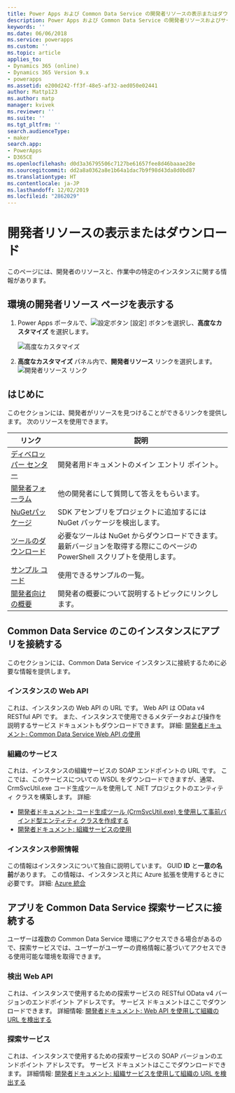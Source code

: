 ```yaml
---
title: Power Apps および Common Data Service の開発者リソースの表示またはダウンロード | MicrosoftDocs
description: Power Apps および Common Data Service の開発者リソースおよびサービス エンドポイント URL を検索する
keywords: ''
ms.date: 06/06/2018
ms.service: powerapps
ms.custom: ''
ms.topic: article
applies_to:
- Dynamics 365 (online)
- Dynamics 365 Version 9.x
- powerapps
ms.assetid: e200d242-ff3f-48e5-af32-aed050e02441
author: Mattp123
ms.author: matp
manager: kvivek
ms.reviewer: ''
ms.suite: ''
ms.tgt_pltfrm: ''
search.audienceType:
- maker
search.app:
- PowerApps
- D365CE
ms.openlocfilehash: d0d3a36795506c7127be61657fee8d46baaae28e
ms.sourcegitcommit: dd2a8a0362a8e1b64a1dac7b9f98d43da8d0bd87
ms.translationtype: HT
ms.contentlocale: ja-JP
ms.lasthandoff: 12/02/2019
ms.locfileid: "2862029"
---
```

# <a name="view-or-download-developer-resources"></a>開発者リソースの表示またはダウンロード

このページには、開発者のリソースと、作業中の特定のインスタンスに関する情報があります。 

## <a name="view-the-developer-resources-page-for-your-environment"></a>環境の開発者リソース ページを表示する

1. Power Apps ポータルで、![設定ボタン](../../administrator/media/settings-button-nav-bar.png) [設定] ボタンを選択し、**高度なカスタマイズ** を選択します。

    ![高度なカスタマイズ](media/advanced-customizations-menu.png)

1. **高度なカスタマイズ** パネル内で、**開発者リソース** リンクを選択します。<br />![開発者リソース リンク](media/developer-resources-link.png)

## <a name="getting-started"></a>はじめに 

このセクションには、開発者がリソースを見つけることができるリンクを提供します。 次のリソースを使用できます。


|リンク |説明|
|---------|---------|
|[ディベロッパー センター](https://go.microsoft.com/fwlink/?LinkId=551006)|開発者用ドキュメントのメイン エントリ ポイント。|
|[開発者フォーラム](https://go.microsoft.com/fwlink/?LinkId=550993)|他の開発者にして質問して答えをもらいます。|
|[NuGetパッケージ](https://go.microsoft.com/fwlink/?LinkId=550994)|SDK アセンブリをプロジェクトに追加するには NuGet パッケージを検出します。|
|[ツールのダウンロード](https://go.microsoft.com/fwlink/?LinkID=512122)|必要なツールは NuGet からダウンロードできます。 最新バージョンを取得する際にこのページの PowerShell スクリプトを使用します。|
|[サンプル コード](https://go.microsoft.com/fwlink/?LinkId=553007)|使用できるサンプルの一覧。|
|[開発者向けの概要](https://go.microsoft.com/fwlink/?LinkId=550995)|開発者の概要について説明するトピックにリンクします。|


## <a name="connect-your-apps-to-this-instance-of-common-data-service"></a>Common Data Service のこのインスタンスにアプリを接続する

このセクションには、Common Data Service インスタンスに接続するために必要な情報を提供します。

### <a name="instance-web-api"></a>インスタンスの Web API

これは、インスタンスの Web API の URL です。 Web API は OData v4 RESTful API です。 また、インスタンスで使用できるメタデータおよび操作を説明するサービス ドキュメントもダウンロードできます。 詳細: [開発者ドキュメント: Common Data Service Web API の使用](/powerapps/developer/common-data-service/webapi/overview)

### <a name="organization-service"></a>組織のサービス

これは、インスタンスの組織サービスの SOAP エンドポイントの URL です。
ここでは、このサービスについての WSDL をダウンロードできますが、通常、CrmSvcUtil.exe コード生成ツールを使用して .NET プロジェクトのエンティティ クラスを構築します。 詳細: 
- [開発者ドキュメント: コード生成ツール (CrmSvcUtil.exe) を使用して事前バインド型エンティティ クラスを作成する](/powerapps/developer/common-data-service/org-service/generate-early-bound-classes)
- [開発者ドキュメント: 組織サービスの使用](/powerapps/developer/common-data-service/org-service/overview)

### <a name="instance-reference-information"></a>インスタンス参照情報

この情報はインスタンスについて独自に説明しています。 GUID **ID** と**一意の名前**があります。
この情報は、インスタンスと共に Azure 拡張を使用するときに必要です。
詳細: [Azure 統合](/powerapps/developer/common-data-service/azure-integration)

## <a name="connect-your-apps-to-the-common-data-service-discovery-service"></a>アプリを Common Data Service 探索サービスに接続する

ユーザーは複数の Common Data Service 環境にアクセスできる場合があるので、探索サービスでは、ユーザーがユーザーの資格情報に基づいてアクセスできる使用可能な環境を取得できます。

### <a name="discovery-web-api"></a>検出 Web API

これは、インスタンスで使用するための探索サービスの RESTful OData v4 バージョンのエンドポイント アドレスです。 サービス ドキュメントはここでダウンロードできます。
詳細情報: [開発者ドキュメント: Web API を使用して組織の URL を検出する](/powerapps/developer/common-data-service/webapi/discover-url-organization-web-api)


### <a name="discovery-service"></a>探索サービス

これは、インスタンスで使用するための探索サービスの SOAP バージョンのエンドポイント アドレスです。 サービス ドキュメントはここでダウンロードできます。
詳細情報: [開発者ドキュメント: 組織サービスを使用して組織の URL を検出する](/powerapps/developer/common-data-service/org-service/discovery-service)
  
  

